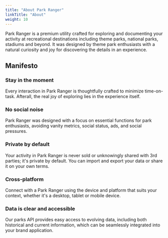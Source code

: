 ```yaml
---
title: "About Park Ranger"
linkTitle: "About"
weight: 10
---
```


Park Ranger is a premium utility crafted for exploring and documenting your activity at recreational destinations including theme parks, national parks, stadiums and beyond. It was designed by theme park enthusiasts with a natural curiosity and joy for discovering the details in an experience.

## Manifesto

### Stay in the moment
Every interaction in Park Ranger is thoughtfully crafted to minimize time-on-task. Afterall, the real joy of exploring lies in the experience itself.

### No social noise
Park Ranger was designed with a focus on essential functions for park enthusiasts, avoiding vanity metrics, social status, ads, and social pressures.

### Private by default
Your activity in Park Ranger is never sold or unknowingly shared with 3rd parties; it's private by default. You can import and export your data or share it on your own terms.

### Cross-platform 
Connect with a Park Ranger using the device and platform that suits your context, whether it's a desktop, tablet or mobile device.

### Data is clear and accessible
Our parks API provides easy access to evolving data, including both historical and current information, which can be seamlessly integrated into your brand application.